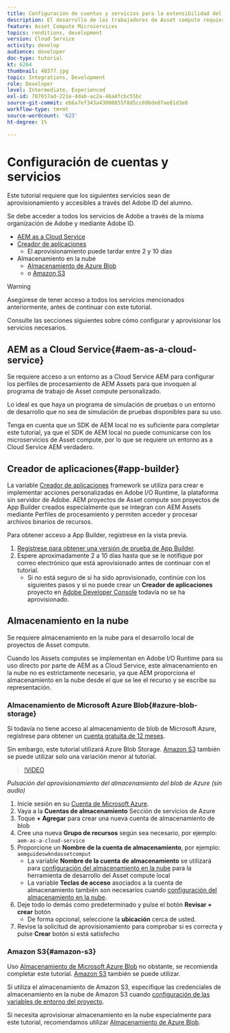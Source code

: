 ```yaml
---
title: Configuración de cuentas y servicios para la extensibilidad del Asset compute
description: El desarrollo de los trabajadores de Asset compute requiere acceso a cuentas y servicios, incluidos AEM as a Cloud Service, App Builder y almacenamiento en la nube, que proporciona Microsoft o Amazon.
feature: Asset Compute Microservices
topics: renditions, development
version: Cloud Service
activity: develop
audience: developer
doc-type: tutorial
kt: 6264
thumbnail: 40377.jpg
topic: Integrations, Development
role: Developer
level: Intermediate, Experienced
exl-id: 707657ad-221e-4dab-ac2a-46a4fcbc55bc
source-git-commit: eb6a7ef343a43000855f8d5cc69bde0fae81d3e6
workflow-type: tm+mt
source-wordcount: '623'
ht-degree: 1%

---
```


# Configuración de cuentas y servicios

Este tutorial requiere que los siguientes servicios sean de aprovisionamiento y accesibles a través del Adobe ID del alumno.

Se debe acceder a todos los servicios de Adobe a través de la misma organización de Adobe y mediante Adobe ID.

+ [AEM as a Cloud Service](#aem-as-a-cloud-service)
+ [Creador de aplicaciones](#app-builder)
   + El aprovisionamiento puede tardar entre 2 y 10 días
+ Almacenamiento en la nube
   + [Almacenamiento de Azure Blob](https://azure.microsoft.com/en-us/services/storage/blobs/)
   + o [Amazon S3](https://aws.amazon.com/s3/?did=ft_card&amp;trk=ft_card)

>[!WARNING]
>
>Asegúrese de tener acceso a todos los servicios mencionados anteriormente, antes de continuar con este tutorial.
> 
> Consulte las secciones siguientes sobre cómo configurar y aprovisionar los servicios necesarios.

## AEM as a Cloud Service{#aem-as-a-cloud-service}

Se requiere acceso a un entorno as a Cloud Service AEM para configurar los perfiles de procesamiento de AEM Assets para que invoquen al programa de trabajo de Asset compute personalizado.

Lo ideal es que haya un programa de simulación de pruebas o un entorno de desarrollo que no sea de simulación de pruebas disponibles para su uso.

Tenga en cuenta que un SDK de AEM local no es suficiente para completar este tutorial, ya que el SDK de AEM local no puede comunicarse con los microservicios de Asset compute, por lo que se requiere un entorno as a Cloud Service AEM verdadero.

## Creador de aplicaciones{#app-builder}

La variable [Creador de aplicaciones](https://developer.adobe.com/app-builder/) framework se utiliza para crear e implementar acciones personalizadas en Adobe I/O Runtime, la plataforma sin servidor de Adobe. AEM proyectos de Asset compute son proyectos de App Builder creados especialmente que se integran con AEM Assets mediante Perfiles de procesamiento y permiten acceder y procesar archivos binarios de recursos.

Para obtener acceso a App Builder, regístrese en la vista previa.

1. [Regístrese para obtener una versión de prueba de App Builder](https://developer.adobe.com/app-builder/trial/).
1. Espere aproximadamente 2 a 10 días hasta que se le notifique por correo electrónico que está aprovisionado antes de continuar con el tutorial.
   + Si no está seguro de si ha sido aprovisionado, continúe con los siguientes pasos y si no puede crear un __Creador de aplicaciones__ proyecto en [Adobe Developer Console](https://developer.adobe.com/console/) todavía no se ha aprovisionado.

## Almacenamiento en la nube

Se requiere almacenamiento en la nube para el desarrollo local de proyectos de Asset compute.

Cuando los Assets computes se implementan en Adobe I/O Runtime para su uso directo por parte de AEM as a Cloud Service, este almacenamiento en la nube no es estrictamente necesario, ya que AEM proporciona el almacenamiento en la nube desde el que se lee el recurso y se escribe su representación.

### Almacenamiento de Microsoft Azure Blob{#azure-blob-storage}

Si todavía no tiene acceso al almacenamiento de blob de Microsoft Azure, regístrese para obtener un [cuenta gratuita de 12 meses](https://azure.microsoft.com/en-us/free/).

Sin embargo, este tutorial utilizará Azure Blob Storage. [Amazon S3](#amazon-s3) también se puede utilizar solo una variación menor al tutorial.

>[!VIDEO](https://video.tv.adobe.com/v/40377/?quality=12&learn=on)

_Pulsación del aprovisionamiento del almacenamiento del blob de Azure (sin audio)_

1. Inicie sesión en su [Cuenta de Microsoft Azure](https://azure.microsoft.com/en-us/account/).
1. Vaya a la __Cuentas de almacenamiento__ Sección de servicios de Azure
1. Toque __+ Agregar__ para crear una nueva cuenta de almacenamiento de blob
1. Cree una nueva __Grupo de recursos__ según sea necesario, por ejemplo: `aem-as-a-cloud-service`
1. Proporcione un __Nombre de la cuenta de almacenamiento__, por ejemplo: `aemguideswkndassetcomput`
   + La variable __Nombre de la cuenta de almacenamiento__ se utilizará para [configuración del almacenamiento en la nube](../develop/environment-variables.md) para la herramienta de desarrollo del Asset compute local
   + La variable __Teclas de acceso__ asociados a la cuenta de almacenamiento también son necesarios cuando [configuración del almacenamiento en la nube](../develop/environment-variables.md).
1. Deje todo lo demás como predeterminado y pulse el botón __Revisar + crear__ botón
   + De forma opcional, seleccione la __ubicación__ cerca de usted.
1. Revise la solicitud de aprovisionamiento para comprobar si es correcta y pulse __Crear__ botón si está satisfecho

### Amazon S3{#amazon-s3}

Uso [Almacenamiento de Microsoft Azure Blob](#azure-blob-storage) no obstante, se recomienda completar este tutorial. [Amazon S3](https://aws.amazon.com/s3/?did=ft_card&amp;trk=ft_card) también se puede utilizar.

Si utiliza el almacenamiento de Amazon S3, especifique las credenciales de almacenamiento en la nube de Amazon S3 cuando [configuración de las variables de entorno del proyecto](../develop/environment-variables.md#amazon-s3).

Si necesita aprovisionar almacenamiento en la nube especialmente para este tutorial, recomendamos utilizar [Almacenamiento de Azure Blob](#azure-blob-storage).
